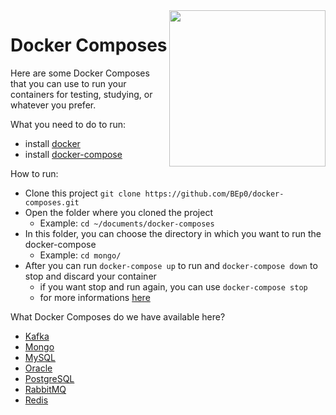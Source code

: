 
<img src="https://www.mundodocker.com.br/wp-content/uploads/2015/06/docker_facebook_share.png" width="250" align="right"/>

# Docker Composes

Here are some Docker Composes that you can use to run your containers for testing, studying, or whatever you prefer.

What you need to do to run:

- install [docker](https://docs.docker.com/engine/install/)
- install [docker-compose](https://docs.docker.com/compose/install/)

How to run:

- Clone this project `git clone https://github.com/BEp0/docker-composes.git`
- Open the folder where you cloned the project
  - Example: `cd ~/documents/docker-composes`
- In this folder, you can choose the directory in which you want to run the docker-compose
  - Example: `cd mongo/`
- After you can run `docker-compose up` to run and `docker-compose down` to stop and discard your container
  - if you want stop and run again, you can use `docker-compose stop`
  - for more informations [here](https://docs.docker.com/compose/reference/)

What Docker Composes do we have available here?

- [Kafka](https://github.com/BEp0/docker-composes/tree/main/kafka)
- [Mongo](https://github.com/BEp0/docker-composes/tree/main/mongo)
- [MySQL](https://github.com/BEp0/docker-composes/tree/main/mysql)
- [Oracle](https://github.com/BEp0/docker-composes/tree/main/oracle)
- [PostgreSQL](https://github.com/BEp0/docker-composes/tree/main/postgres)
- [RabbitMQ](https://github.com/BEp0/docker-composes/tree/main/rabbitmq)
- [Redis](https://github.com/BEp0/docker-composes/tree/main/redis)
